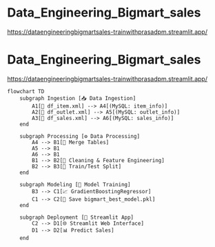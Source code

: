 # Data_Engineering_Bigmart_sales

https://dataengineeringbigmartsales-trainwithprasadpm.streamlit.app/

# Data_Engineering_Bigmart_sales

https://dataengineeringbigmartsales-trainwithprasadpm.streamlit.app/

```mermaid
flowchart TD
    subgraph Ingestion [📥 Data Ingestion]
        A1[📄 df_item.xml] --> A4[(MySQL: item_info)]
        A2[📄 df_outlet.xml] --> A5[(MySQL: outlet_info)]
        A3[📄 df_sales.xml] --> A6[(MySQL: sales_info)]
    end

    subgraph Processing [⚙️ Data Processing]
        A4 --> B1[🔗 Merge Tables]
        A5 --> B1
        A6 --> B1
        B1 --> B2[🧹 Cleaning & Feature Engineering]
        B2 --> B3[🔀 Train/Test Split]
    end

    subgraph Modeling [🤖 Model Training]
        B3 --> C1[📈 GradientBoostingRegressor]
        C1 --> C2[💾 Save bigmart_best_model.pkl]
    end

    subgraph Deployment [🚀 Streamlit App]
        C2 --> D1[🌐 Streamlit Web Interface]
        D1 --> D2[📊 Predict Sales]
    end

